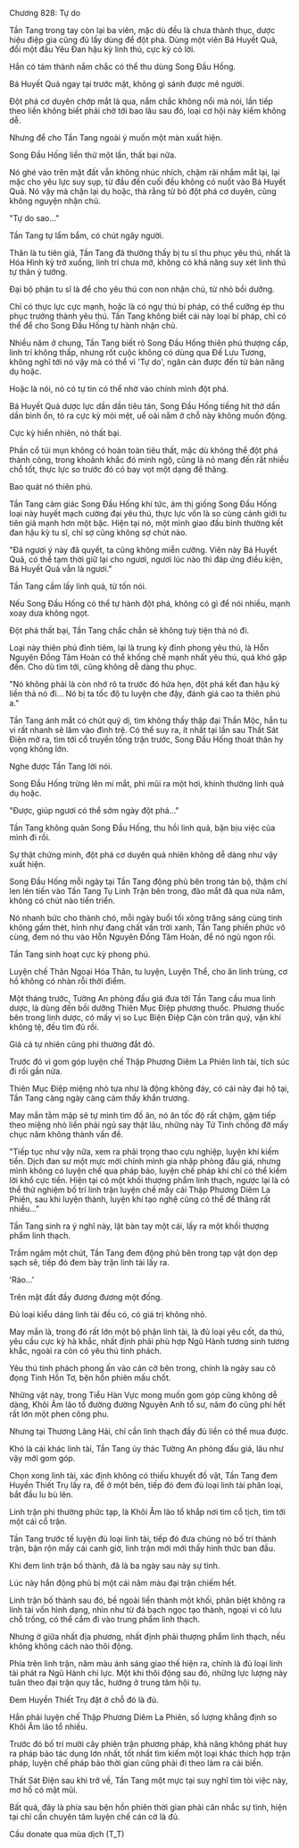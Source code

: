 




Chương 828: Tự do


Tần Tang trong tay còn lại ba viên, mặc dù đều là chưa thành thục, dược hiệu điệp gia cũng đủ lấy dùng để đột phá. Dùng một viên Bá Huyết Quả, đổi một đầu Yêu Đan hậu kỳ linh thú, cực kỳ có lời.

Hắn có tám thành nắm chắc có thể thu dùng Song Đầu Hống.

Bá Huyết Quả ngay tại trước mặt, không gì sánh được mê người.

Đột phá cơ duyên chớp mắt là qua, nắm chắc không nổi mà nói, lần tiếp theo liền không biết phải chờ tới bao lâu sau đó, loại cơ hội này kiếm không dễ.

Nhưng để cho Tần Tang ngoài ý muốn một màn xuất hiện.

Song Đầu Hống liền thử một lần, thất bại nữa.

Nó ghé vào trên mặt đất vẫn không nhúc nhích, chậm rãi nhắm mắt lại, lại mặc cho yêu lực suy sụp, từ đầu đến cuối đều không có nuốt vào Bá Huyết Quả. Nó vậy mà chặn lại dụ hoặc, thà rằng từ bỏ đột phá cơ duyên, cũng không nguyện nhận chủ.

"Tự do sao..."

Tần Tang tự lẩm bẩm, có chút ngây người.

Thân là tu tiên giả, Tần Tang đã thường thấy bị tu sĩ thu phục yêu thú, nhất là Hóa Hình kỳ trở xuống, linh trí chưa mở, không có khả năng suy xét linh thú tự thân ý tưởng.

Đại bộ phận tu sĩ là để cho yêu thú con non nhận chủ, từ nhỏ bồi dưỡng.

Chỉ có thực lực cực mạnh, hoặc là có ngự thú bí pháp, có thể cưỡng ép thu phục trưởng thành yêu thú. Tần Tang không biết cái này loại bí pháp, chỉ có thể để cho Song Đầu Hống tự hành nhận chủ.

Nhiều năm ở chung, Tần Tang biết rõ Song Đầu Hống thiên phú thượng cấp, linh trí không thấp, nhưng rốt cuộc không có dùng qua Đế Lưu Tương, không nghĩ tới nó vậy mà có thể vì 'Tự do', ngăn cản được đến từ bản năng dụ hoặc.

Hoặc là nói, nó có tự tin có thể nhờ vào chính mình đột phá.

Bá Huyết Quả dược lực dần dần tiêu tán, Song Đầu Hống tiếng hít thở dần dần bình ổn, tỏ ra cực kỳ mỏi mệt, uể oải nằm ở chỗ này không muốn động.

Cực kỳ hiển nhiên, nó thất bại.

Phần cổ túi mụn không có hoàn toàn tiêu thất, mặc dù không thể đột phá thành công, trong khoảnh khắc đó minh ngộ, cũng là nó mang đến rất nhiều chỗ tốt, thực lực so trước đó có bay vọt một dạng đề thăng.

Bao quát nó thiên phú.

Tần Tang cảm giác Song Đầu Hống khí tức, ám thị giống Song Đầu Hống loại này huyết mạch cường đại yêu thú, thực lực vốn là so cùng cảnh giới tu tiên giả mạnh hơn một bậc. Hiện tại nó, một mình giao đấu bình thường kết đan hậu kỳ tu sĩ, chỉ sợ cũng không sợ chút nào.

"Đã ngươi ý này đã quyết, ta cũng không miễn cưỡng. Viên này Bá Huyết Quả, có thể tạm thời giữ lại cho ngươi, ngươi lúc nào thì đáp ứng điều kiện, Bá Huyết Quả vẫn là ngươi."

Tần Tang cầm lấy linh quả, từ tốn nói.

Nếu Song Đầu Hống có thể tự hành đột phá, không có gì để nói nhiều, mạnh xoay dưa không ngọt.

Đột phá thất bại, Tần Tang chắc chắn sẽ không tuỳ tiện thả nó đi.

Loại này thiên phú đỉnh tiêm, lại là trung kỳ đỉnh phong yêu thú, là Hỗn Nguyên Đồng Tâm Hoàn có thể khống chế mạnh nhất yêu thú, quá khó gặp đến. Cho dù tìm tới, cũng không dễ dàng thu phục.

"Nó không phải là còn nhớ rõ ta trước đó hứa hẹn, đột phá kết đan hậu kỳ liền thả nó đi... Nó bị ta tốc độ tu luyện che đậy, đánh giá cao ta thiên phú a."

Tần Tang ánh mắt có chút quỷ dị, tìm không thấy thập đại Thần Mộc, hắn tu vi rất nhanh sẽ lâm vào đình trệ. Có thể suy ra, ít nhất tại lần sau Thất Sát Điện mở ra, tìm tới cổ truyền tống trận trước, Song Đầu Hống thoát thân hy vọng không lớn.

Nghe được Tần Tang lời nói.

Song Đầu Hống trừng lên mí mắt, phì mũi ra một hơi, khinh thường linh quả dụ hoặc.

"Được, giúp ngươi có thể sớm ngày đột phá..."

Tần Tang không quản Song Đầu Hống, thu hồi linh quả, bận bịu việc của mình đi rồi.

Sự thật chứng minh, đột phá cơ duyên quả nhiên không dễ dàng như vậy xuất hiện.

Song Đầu Hống mỗi ngày tại Tần Tang động phủ bên trong tản bộ, thậm chí len lén tiến vào Tần Tang Tụ Linh Trận bên trong, đảo mắt đã qua nửa năm, không có chút nào tiến triển.

Nó nhanh bức cho thành chó, mỗi ngày buổi tối xông trăng sáng cùng tinh không gầm thét, hình như đang chất vấn trời xanh, Tần Tang phiền phức vô cùng, đem nó thu vào Hỗn Nguyên Đồng Tâm Hoàn, để nó ngủ ngon rồi.

Tần Tang sinh hoạt cực kỳ phong phú.

Luyện chế Thân Ngoại Hóa Thân, tu luyện, Luyện Thể, cho ăn linh trùng, cơ hồ không có nhàn rỗi thời điểm.

Một tháng trước, Tường An phòng đấu giá đưa tới Tần Tang cầu mua linh dược, là dùng đến bồi dưỡng Thiên Mục Điệp phương thuốc. Phương thuốc bên trong linh dược, có mấy vị so Lục Biện Điệp Cận còn trân quý, vận khí không tệ, đều tìm đủ rồi.

Giá cả tự nhiên cũng phi thường đắt đỏ.

Trước đó vì gom góp luyện chế Thập Phương Diêm La Phiên linh tài, tích súc đi rồi gần nửa.

Thiên Mục Điệp miệng nhỏ tựa như là động không đáy, có cái này đại hộ tại, Tần Tang càng ngày càng cảm thấy khẩn trương.

May mắn tằm mập sẽ tự mình tìm đồ ăn, nó ăn tốc độ rất chậm, gặm tiếp theo miệng nhỏ liền phải ngủ say thật lâu, những này Tử Tinh chống đỡ mấy chục năm không thành vấn đề.

"Tiếp tục như vậy nữa, xem ra phải trọng thao cựu nghiệp, luyện khí kiếm tiền. Dịch đan sư một mực mời chính mình gia nhập phòng đấu giá, nhưng mình không có luyện chế qua pháp bảo, luyện chế pháp khí chỉ có thể kiếm lời khổ cực tiền. Hiện tại có một khối thượng phẩm linh thạch, ngược lại là có thể thử nghiệm bố trí linh trận luyện chế mấy cái Thập Phương Diêm La Phiên, sau khi luyện thành, luyện khí tạo nghệ cũng có thể đề thăng rất nhiều..."

Tần Tang sinh ra ý nghĩ này, lật bàn tay một cái, lấy ra một khối thượng phẩm linh thạch.

Trầm ngâm một chút, Tần Tang đem động phủ bên trong tạp vật dọn dẹp sạch sẽ, tiếp đó đem bày trận linh tài lấy ra.

'Rào...'

Trên mặt đất đầy đương đương một đống.

Đủ loại kiểu dáng linh tài đều có, có giá trị không nhỏ.

May mắn là, trong đó rất lớn một bộ phận linh tài, là đủ loại yêu cốt, da thú, yêu cầu cực kỳ hà khắc, nhất định phải phù hợp Ngũ Hành tương sinh tương khắc, ngoài ra còn có yêu thú tinh phách.

Yêu thú tinh phách phong ấn vào cán cờ bên trong, chính là ngày sau cô đọng Tinh Hồn Tơ, bện hồn phiên mấu chốt.

Những vật này, trong Tiểu Hàn Vực mong muốn gom góp cũng không dễ dàng, Khôi Âm lão tổ đường đường Nguyên Anh tổ sư, năm đó cũng phí hết rất lớn một phen công phu.

Nhưng tại Thương Lãng Hải, chỉ cần linh thạch đầy đủ liền có thể mua được.

Khó là cái khác linh tài, Tần Tang ủy thác Tường An phòng đấu giá, lâu như vậy mới gom góp.

Chọn xong linh tài, xác định không có thiếu khuyết đồ vật, Tần Tang đem Huyền Thiết Trụ lấy ra, để ở một bên, tiếp đó đem đủ loại linh tài phân loại, bắt đầu lu bù lên.

Linh trận phi thường phức tạp, là Khôi Âm lão tổ khắp nơi tìm cổ tịch, tìm tới một cái cổ trận.

Tần Tang trước tế luyện đủ loại linh tài, tiếp đó đưa chúng nó bố trí thành trận, bận rộn mấy cái canh giờ, linh trận mới mới thấy hình thức ban đầu.

Khi đem linh trận bố thành, đã là ba ngày sau này sự tình.

Lúc này hắn động phủ bị một cái năm màu đại trận chiếm hết.

Linh trận bố thành sau đó, bề ngoài liền thành một khối, phân biệt không ra linh tài vốn hình dạng, nhìn như từ đá bạch ngọc tạo thành, ngoại vi có lưu chỗ trống, có thể cắm đi vào trung phẩm linh thạch.

Nhưng ở giữa nhất địa phương, nhất định phải thượng phẩm linh thạch, nếu không không cách nào thôi động.

Phía trên linh trận, năm màu ánh sáng giao thế hiện ra, chính là đủ loại linh tài phát ra Ngũ Hành chi lực. Một khi thôi động sau đó, những lực lượng này tuân theo đại trận quy tắc, hướng ở trung tâm hội tụ.

Đem Huyền Thiết Trụ đặt ở chỗ đó là đủ.

Hắn phải luyện chế Thập Phương Diêm La Phiên, số lượng khẳng định so Khôi Âm lão tổ nhiều.

Trước đó bố trí mười cây phiên trận phương pháp, khả năng không phát huy ra pháp bảo tác dụng lớn nhất, tốt nhất tìm kiếm một loại khác thích hợp trận pháp, luyện chế pháp bảo thời gian cũng phải đi theo làm ra cải biến.

Thất Sát Điện sau khi trở về, Tần Tang một mực tại suy nghĩ tìm tòi việc này, mơ hồ có mặt mũi.

Bất quá, đây là phía sau bện hồn phiên thời gian phải cân nhắc sự tình, hiện tại chỉ cần chuyên tâm luyện chế cán cờ là đủ.

Cầu donate qua mùa dịch (T_T)




